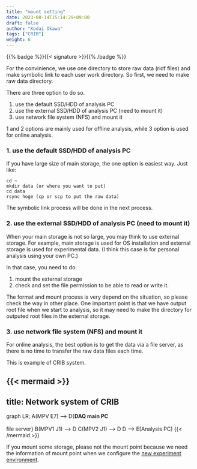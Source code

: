```yaml
---
title: "mount setting"
date: 2023-08-14T15:14:29+09:00
draft: false
author: "Kodai Okawa"
tags: ["CRIB"]
weight: 6
---
```


{{% badge %}}{{< signature >}}{{% /badge %}}

For the convinience, we use one directory to store raw data (ridf files) and make symbolic link to each user work directory.
So first, we need to make raw data directory.

There are three option to do so.

1. use the default SSD/HDD of analysis PC
2. use the external SSD/HDD of analysis PC (need to mount it)
3. use network file system (NFS) and mount it

1 and 2 options are mainly used for offline analysis, while 3 option is used for online analysis.

### 1. use the default SSD/HDD of analysis PC

If you have large size of main storage, the one option is easiest way.
Just like:

```shell { wrap="false" }
cd ~
mkdir data (or where you want to put)
cd data
rsync hoge (cp or scp to put the raw data)
```

The symbolic link process will be done in the next process.

### 2. use the external SSD/HDD of analysis PC (need to mount it)

When your main storage is not so large, you may think to use external storage.
For example, main storage is used for OS installation and external storage is used for experimental data.
(I think this case is for personal analysis using your own PC.)

In that case, you need to do:

1. mount the external storage
2. check and set the file permission to be able to read or write it.

The format and mount process is very depend on the situation, so please check the way in other place.
One important point is that we have output root file when we start to analysis, so it may need to make the directory for outputed root files in the external storage.

### 3. use network file system (NFS) and mount it

For online analysis, the best option is to get the data via a file server, as there is no time to transfer the raw data files each time.

This is example of CRIB system.

{{< mermaid >}}
---
title: Network system of CRIB
---
graph LR;
    A(MPV E7) --> D{<strong>DAQ main PC</strong><br></br>file server}
    B(MPV1 J1) --> D
    C(MPV2 J1) --> D
    D --> E[Analysis PC]
{{< /mermaid >}}

If you mount some storage, please not the mount point because we need the information of mount point when we configure the [new experiment environment](../../setting/new_experiment).
